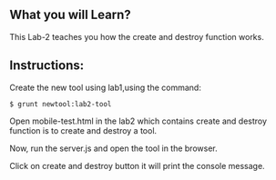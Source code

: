 ## What you will Learn?

This Lab-2 teaches you how the create and destroy function works.

## Instructions:


Create the new tool using lab1,using the command:

 	$ grunt newtool:lab2-tool

 Open mobile-test.html in the lab2 which contains create and destroy function is to create and destroy a tool. 
 
 Now, run the server.js and open the tool in the browser.

 Click on create and destroy button it will print the console message. 

